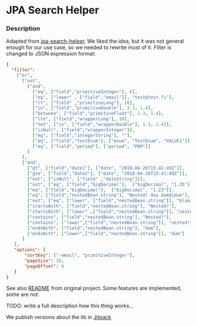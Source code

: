 # JPA Search Helper

### Description
Adapted from [jpa-search-helper](https://github.com/biagioT/jpa-search-helper).
We liked the idea, but it was not general enough for our use case, so we needed to rewrite most of it. 
Filter is changed to JSON expression format:

```json
{
  "filter":
    ["or",
      ["not",
        ["and",
          ["eq", ["field","primitiveInteger"], 6],
          ["eq", ["lower" , ["field","email"]], "test@test.fi"],
          ["lt", ["field" ,"primitiveLong"], 10],
          ["in", ["field","primitiveDouble"], 1.3, 1.4],
          ["between", ["field","primitiveFloat"], 1.3, 1.4],
          ["lte", ["field","wrapperLong"], 10],
          ["not", ["in", ["field","wrapperDouble"], 1.3, 1.4]],
          ["isNull", ["field","wrapperInteger"]],
          ["eq", ["field","integerString"], ""],
          ["eq", ["field","testEnum"], ["enum", "TestEnum", "VALUE1"]],
          ["eq", ["field","period"], ["period", "P6M"]]          
        ]
      ],
      ["and",
        ["gt", ["field","date1"], ["date", "2018-04-26T15:41:49Z"]],
        ["gte", ["field","date2"], ["date", "2018-04-26T15:41:49Z"]],
        ["not", ["isNull", ["field" ,"dateString"]]],
        ["not", ["eq", ["field","bigDecimal"],  ["bigDecimal", "1.35"]]],
        ["eq", ["field","bigDecimal"],  ["bigDecimal", "1.23"]],
        ["eq", ["field","nestedBean.string"], "Nested! daa dumdidum"],
        ["not", ["eq", ["lower", ["field","nestedBean.string"]], "blaa!"]],
        ["startsWith", ["field","nestedBean.string"], "Nested!"],
        ["startsWith", ["lower" ,["field","nestedBean.string"]], "nested!"],
        ["contains", ["field","nestedBean.string"], "Nested!"],
        ["contains", ["lower",["field","nestedBean.string"]], "nested!"],
        ["endsWith", ["field","nestedBean.string"], "dum"],
        ["endsWith", ["lower",["field","nestedBean.string"]], "dum"]        
      ]
   ],
   "options": {
       "sortKey": ["-email", "primitiveInteger"],
       "pageSize": 10,
       "pageOffset": 0 
   } 
}
```

See also [README](https://github.com/biagioT/jpa-search-helper/blob/main/README.md) from original project. Some features are implemented, some are not.

TODO: write a full description how this thing works...

We publish versions about the lib in [Jitpack](https://jitpack.io/#VRTFinland/jpa-search-helper)